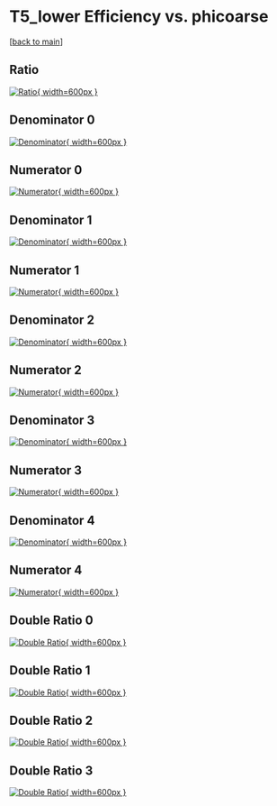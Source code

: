 # T5_lower Efficiency vs. phicoarse

[[back to main](./)]



## Ratio

[![Ratio](../mtv/var/T5_lower_vtr_321_1_eff_phicoarse.png){ width=600px }](../mtv/var/T5_lower_vtr_321_1_eff_phicoarse.pdf)

## Denominator 0

[![Denominator](../mtv/den/T5_lower_vtr_321_1_eff_phicoarse_den0.png){ width=600px }](../mtv/den/T5_lower_vtr_321_1_eff_phicoarse_den0.pdf)

## Numerator 0

[![Numerator](../mtv/num/T5_lower_vtr_321_1_eff_phicoarse_num0.png){ width=600px }](../mtv/num/T5_lower_vtr_321_1_eff_phicoarse_num0.pdf)

## Denominator 1

[![Denominator](../mtv/den/T5_lower_vtr_321_1_eff_phicoarse_den1.png){ width=600px }](../mtv/den/T5_lower_vtr_321_1_eff_phicoarse_den1.pdf)

## Numerator 1

[![Numerator](../mtv/num/T5_lower_vtr_321_1_eff_phicoarse_num1.png){ width=600px }](../mtv/num/T5_lower_vtr_321_1_eff_phicoarse_num1.pdf)

## Denominator 2

[![Denominator](../mtv/den/T5_lower_vtr_321_1_eff_phicoarse_den2.png){ width=600px }](../mtv/den/T5_lower_vtr_321_1_eff_phicoarse_den2.pdf)

## Numerator 2

[![Numerator](../mtv/num/T5_lower_vtr_321_1_eff_phicoarse_num2.png){ width=600px }](../mtv/num/T5_lower_vtr_321_1_eff_phicoarse_num2.pdf)

## Denominator 3

[![Denominator](../mtv/den/T5_lower_vtr_321_1_eff_phicoarse_den3.png){ width=600px }](../mtv/den/T5_lower_vtr_321_1_eff_phicoarse_den3.pdf)

## Numerator 3

[![Numerator](../mtv/num/T5_lower_vtr_321_1_eff_phicoarse_num3.png){ width=600px }](../mtv/num/T5_lower_vtr_321_1_eff_phicoarse_num3.pdf)

## Denominator 4

[![Denominator](../mtv/den/T5_lower_vtr_321_1_eff_phicoarse_den4.png){ width=600px }](../mtv/den/T5_lower_vtr_321_1_eff_phicoarse_den4.pdf)

## Numerator 4

[![Numerator](../mtv/num/T5_lower_vtr_321_1_eff_phicoarse_num4.png){ width=600px }](../mtv/num/T5_lower_vtr_321_1_eff_phicoarse_num4.pdf)

## Double Ratio 0

[![Double Ratio](../mtv/ratio/T5_lower_vtr_321_1_eff_phicoarse_ratio0.png){ width=600px }](../mtv/ratio/T5_lower_vtr_321_1_eff_phicoarse_ratio0.pdf)

## Double Ratio 1

[![Double Ratio](../mtv/ratio/T5_lower_vtr_321_1_eff_phicoarse_ratio1.png){ width=600px }](../mtv/ratio/T5_lower_vtr_321_1_eff_phicoarse_ratio1.pdf)

## Double Ratio 2

[![Double Ratio](../mtv/ratio/T5_lower_vtr_321_1_eff_phicoarse_ratio2.png){ width=600px }](../mtv/ratio/T5_lower_vtr_321_1_eff_phicoarse_ratio2.pdf)

## Double Ratio 3

[![Double Ratio](../mtv/ratio/T5_lower_vtr_321_1_eff_phicoarse_ratio3.png){ width=600px }](../mtv/ratio/T5_lower_vtr_321_1_eff_phicoarse_ratio3.pdf)

